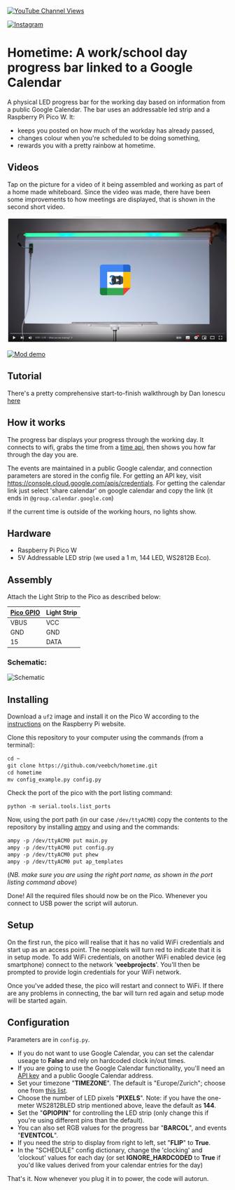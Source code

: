 [![YouTube Channel Views](https://img.shields.io/youtube/channel/views/UCz5BOU9J9pB_O0B8-rDjCWQ?label=YouTube&style=social)](https://www.youtube.com/channel/UCz5BOU9J9pB_O0B8-rDjCWQ)

[![Instagram](https://img.shields.io/badge/Instagram-E4405F?style=for-the-badge&logo=instagram&logoColor=white)](https://www.instagram.com/v_e_e_b/)


# Hometime: A work/school day progress bar linked to a Google Calendar

A physical LED progress bar for the working day based on information from a public Google Calendar. The bar uses an addressable led strip and a Raspberry Pi Pico W. It:

- keeps you posted on how much of the workday has already passed, 
- changes colour when you're scheduled to be doing something,
- rewards you with a pretty rainbow at hometime.

## Videos

Tap on the picture for a video of it being assembled and working as part of a home made whiteboard. Since the video was made, there have been some improvements to how meetings are displayed, that is shown in the second short video.

[![Video](images/video.png)](https://www.youtube.com/watch?v=MDij1lKcI70)

[![Mod demo](http://img.youtube.com/vi/boY1xJGBQk4/0.jpg)](http://www.youtube.com/watch?v=boY1xJGBQk4)

## Tutorial

There's a pretty comprehensive start-to-finish walkthrough by Dan Ionescu [here](https://medium.com/@ionescu.dan84/workday-progressbar-with-google-calendar-integration-b266aabd32a8)

## How it works

The progress bar displays your progress through the working day. It connects to wifi, grabs the time from a [time api](https://timeapi.io), then shows you how far through the day you are.

The events are maintained in a public Google calendar, and connection parameters are stored in the config file. For getting an API key, visit https://console.cloud.google.com/apis/credentials. For getting the calendar link just select 'share calendar' on google calendar and copy the link (it ends in `@group.calendar.google.com`)

If the current time is outside of the working hours, no lights show.

## Hardware

- Raspberry Pi Pico W
- 5V Addressable LED strip (we used a 1 m, 144 LED, WS2812B Eco).

## Assembly

Attach the Light Strip to the Pico as described below:

| [Pico GPIO](https://www.elektronik-kompendium.de/sites/raspberry-pi/bilder/raspberry-pi-pico-gpio.png) | Light Strip|
|-----------|------|
|   VBUS     | VCC  |
|   GND      | GND  |
|   15      | DATA  |

### Schematic:

![Schematic](https://github.com/veebch/hometime/blob/main/images/schematic_fritzing.png)


## Installing

Download a `uf2` image and install it on the Pico W according to the [instructions](https://www.raspberrypi.com/documentation/microcontrollers/micropython.html#drag-and-drop-micropython) on the Raspberry Pi website.

Clone this repository to your computer using the commands (from a terminal):

```
cd ~
git clone https://github.com/veebch/hometime.git
cd hometime
mv config_example.py config.py
```

Check the port of the pico with the port listing command:
```
python -m serial.tools.list_ports
```
Now, using the port path (in our case `/dev/ttyACM0`) copy the contents to the repository by installing [ampy](https://pypi.org/project/adafruit-ampy/) and using  and the commands:

```
ampy -p /dev/ttyACM0 put main.py 
ampy -p /dev/ttyACM0 put config.py
ampy -p /dev/ttyACM0 put phew
ampy -p /dev/ttyACM0 put ap_templates
```
(*NB. make sure you are using the right port name, as shown in the port listing command above*)

Done! All the required files should now be on the Pico. Whenever you connect to USB power the script will autorun.

## Setup

On the first run, the pico will realise that it has no valid WiFi credentials and start up as an access point. The neopixels will turn red to indicate that it is in setup mode. To add WiFi credentials, on another WiFi enabled device (eg smartphone) connect to the network '**veebprojects**'. You'll then be prompted to provide login credentials for your WiFi network. 

Once you've added these, the pico will restart and connect to WiFi. If there are any problems in connecting, the bar will turn red again and setup mode will be started again.

## Configuration

Parameters are in `config.py`.

* If you do not want to use Google Calendar, you can set the calendar useage to **False** and rely on hardcoded clock in/out times.
* If you are going to use the Google Calendar functionality, you'll need an [API key](https://support.google.com/googleapi/answer/6158862?hl=en) and a public Google Calendar address.
* Set your timezone "**TIMEZONE**". The default is "Europe/Zurich"; choose one from [this list](https://logic.edchen.org/linux-all-available-time-zones/).
* Choose the number of LED pixels "**PIXELS**". Note: if you have the one-meter WS2812BLED strip mentioned above, leave the default as **144**.
* Set the "**GPIOPIN**" for controlling the LED strip (only change this if you're using different pins than the default). 
* You can also set RGB values for the progress bar "**BARCOL**", and events "**EVENTCOL**".
* If you need the strip to display from right to left, set "**FLIP**" to **True**.
* In the "SCHEDULE" config dictionary, change the 'clocking' and 'clockout' values for each day (or set **IGNORE_HARDCODED** to **True** if you'd like values derived from your calendar entries for the day)

That's it. Now whenever you plug it in to power, the code will autorun.

